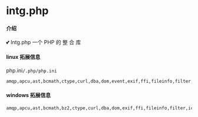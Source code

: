 # intg.php

#### 介绍

💕 Intg.php 一个 PHP 的 整 合 库

#### linux 拓展信息

php.ini`/.php/php.ini`

```bash
amqp,apcu,ast,bcmath,ctype,curl,dba,dom,event,exif,ffi,fileinfo,filter,gd,iconv,igbinary,imagick,libxml,mbstring,msgpack,mysqli,mysqlnd,openssl,pcntl,pdo,pdo_mysql,pdo_sqlite,pdo_sqlsrv,pgsql,phar,posix,readline,redis,session,shmop,simplexml,soap,sockets,sqlite3,sqlsrv,sysvmsg,sysvsem,sysvshm,tokenizer,xlswriter,xml,xmlreader,xmlwriter,xsl,zip,zlib
```

#### windows 拓展信息

```bash
amqp,apcu,ast,bcmath,bz2,ctype,curl,dba,dom,exif,ffi,fileinfo,filter,iconv,igbinary,libxml,mbstring,msgpack,mysqli,mysqlnd,openssl,pdo,pdo_mysql,pdo_pgsql,pdo_sqlsrv,pgsql,phar,redis,session,shmop,simplexml,soap,sockets,sqlite3,sqlsrv,sysvshm,tokenizer,xlswriter,xml,xmlreader,xmlwriter,zip,zlib
```
